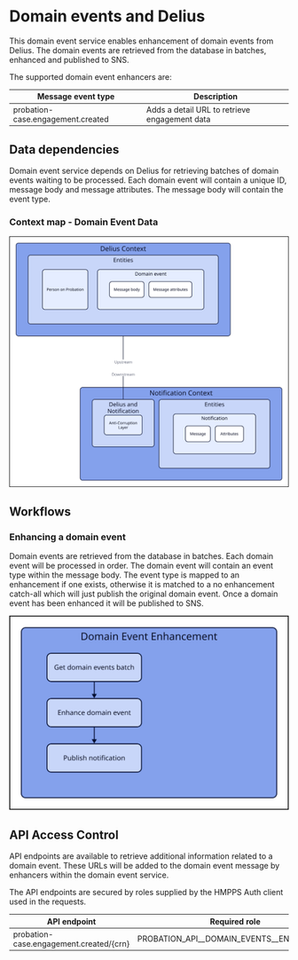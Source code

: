 # Domain events and Delius

This domain event service enables enhancement of domain events from Delius. The domain events are retrieved from the database in batches, enhanced and published to SNS.

The supported domain event enhancers are:

| Message event type                | Description                                   |
| --------------------------------- | --------------------------------------------- |
| probation-case.engagement.created | Adds a detail URL to retrieve engagement data |

## Data dependencies
Domain event service depends on Delius for retrieving batches of domain events waiting to be processed. Each domain event will contain a unique ID, message body and message attributes. The message body will contain the event type.

### Context map - Domain Event Data

![](../../doc/tech-docs/source/images/domain-events-context-map.svg)

## Workflows
### Enhancing a domain event
Domain events are retrieved from the database in batches. Each domain event will be processed in order. The domain event will contain an event type within the message body. The event type is mapped to an enhancement if one exists, otherwise it is matched to a no enhancement catch-all which will just publish the original domain event. Once a domain event has been enhanced it will be published to SNS.

![](../../doc/tech-docs/source/images/domain-events-enhancement-workflow.svg)

## API Access Control
API endpoints are available to retrieve additional information related to a domain event. These URLs will be added to the domain event message by enhancers within the domain event service.

The API endpoints are secured by roles supplied by the HMPPS Auth client used in the requests.

| API endpoint                            | Required role                              |
| --------------------------------------- | ------------------------------------------ |
| probation-case.engagement.created/{crn} | PROBATION_API_\_DOMAIN_EVENTS_\_ENGAGEMENT |
